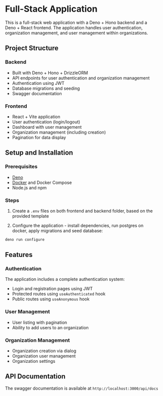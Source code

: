 # Full-Stack Application

This is a full-stack web application with a Deno + Hono backend and a Deno + React frontend. The application handles user authentication, organization management, and user management within organizations.

## Project Structure

### Backend

- Built with Deno + Hono + DrizzleORM
- API endpoints for user authentication and organization management
- Authentication using JWT
- Database migrations and seeding
- Swagger documentation

### Frontend

- React + Vite application
- User authentication (login/logout)
- Dashboard with user management
- Organization management (including creation)
- Pagination for data display

## Setup and Installation

### Prerequisites

- [Deno](https://deno.land/#installation)
- [Docker](https://docs.docker.com/get-docker/) and Docker Compose
- Node.js and npm

### Steps

1. Create a `.env` files on both frontend and backend folder, based on the provided template

2. Configure the application - install dependencies, run postgres on docker, apply migrations and seed database:

```bash
deno run configure
```

## Features

### Authentication

The application includes a complete authentication system:

- Login and registration pages using JWT
- Protected routes using `useAuthenticated` hook
- Public routes using `useAnonymous` hook

### User Management

- User listing with pagination
- Ability to add users to an organization

### Organization Management

- Organization creation via dialog
- Organization user management
- Organization settings

## API Documentation

The swagger documentation is available at `http://localhost:3000/api/docs`
